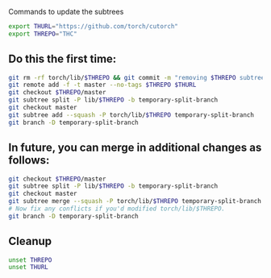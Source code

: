 Commands to update the subtrees

```bash
export THURL="https://github.com/torch/cutorch"
export THREPO="THC"
```

## Do this the first time:
```bash
git rm -rf torch/lib/$THREPO && git commit -m "removing $THREPO subtree"
git remote add -f -t master --no-tags $THREPO $THURL
git checkout $THREPO/master
git subtree split -P lib/$THREPO -b temporary-split-branch
git checkout master
git subtree add --squash -P torch/lib/$THREPO temporary-split-branch
git branch -D temporary-split-branch
```

## In future, you can merge in additional changes as follows:
```bash
git checkout $THREPO/master
git subtree split -P lib/$THREPO -b temporary-split-branch
git checkout master
git subtree merge --squash -P torch/lib/$THREPO temporary-split-branch
# Now fix any conflicts if you'd modified torch/lib/$THREPO.
git branch -D temporary-split-branch
```

## Cleanup
```bash
unset THREPO
unset THURL
```